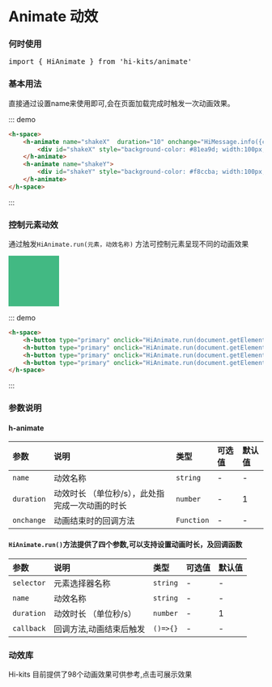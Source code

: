 <!--
 * @Author: zengshufang zengshufang@haier.com
 * @Date: 2022-08-19 18:04:54
 * @LastEditors: zengshufang zengshufang@haier.com
 * @LastEditTime: 2022-09-02 15:24:15
 * @FilePath: /h5_base_ui/Users/zengshufang/Documents/hi-kits-doc/docs/comps/basic/animate.md
 * @Description: 这是默认设置,请设置`customMade`, 打开koroFileHeader查看配置 进行设置: https://github.com/OBKoro1/koro1FileHeader/wiki/%E9%85%8D%E7%BD%AE
-->
# Animate 动效

### 何时使用
<pre class="language-ts">
import { HiAnimate } from 'hi-kits/animate'
</pre>
### 基本用法
直接通过设置name来使用即可,会在页面加载完成时触发一次动画效果。

::: demo
```html
<h-space>
    <h-animate name="shakeX"  duration="10" onchange="HiMessage.info({content: '动画结束'})">
        <div id="shakeX" style="background-color: #81ea9d; width:100px; height:100px; color: #fff;text-align:center;line-height: 100px;" onclick=" HiAnimate.run(document.getElementById('shakeX'), 'shakeX')">左右晃动</div>
    </h-animate>
    <h-animate name="shakeY">
        <div id="shakeY" style="background-color: #f8ccba; width:100px; height:100px;  color: #fff;text-align:center;line-height: 100px;" onclick=" HiAnimate.run(document.getElementById('shakeY'), 'shakeY')">上下晃动</div>
    </h-animate>
</h-space>

```
:::
### 控制元素动效

通过触发`HiAnimate.run(元素，动效名称)` 方法可控制元素呈现不同的动画效果
<div id="AnimateBox" style="background-color: #42b983; width:100px; height:100px"></div>

::: demo
```html
<h-space>
    <h-button type="primary" onclick="HiAnimate.run(document.getElementById('AnimateBox'), 'bounce')">bounce</h-button>
    <h-button type="primary" onclick="HiAnimate.run(document.getElementById('AnimateBox'), 'flash')">flash</h-button>
    <h-button type="primary" onclick="HiAnimate.run(document.getElementById('AnimateBox'), 'headShake')">headShake</h-button>
    <h-button type="primary" onclick="HiAnimate.run(document.getElementById('AnimateBox'), 'heartBeat',10)">heartBeat</h-button>
</h-space>

```
:::
### 参数说明

#### h-animate
|参数|说明|类型|可选值|默认值
|:--|:--|:--|:-----|:---
| `name` | 动效名称 | `string` | - | -
| `duration` | 动效时长 （单位秒/s），此处指完成一次动画的时长 | `number` | - | 1
| `onchange` | 动画结束时的回调方法 | `Function` | - | -


#### `HiAnimate.run()`方法提供了四个参数,可以支持设置动画时长，及回调函数

|参数|说明|类型|可选值|默认值
|:--|:--|:--|:-----|:---
| `selector` | 元素选择器名称 | `string` | - | -
| `name` | 动效名称 | `string` | - | -
| `duration` | 动效时长 （单位秒/s） | `number` | - | 1
| `callback` | 回调方法,动画结束后触发 | `()=>{}` | - | -  | -

### 动效库
Hi-kits 目前提供了98个动画效果可供参考,点击可展示效果

<activeList />

